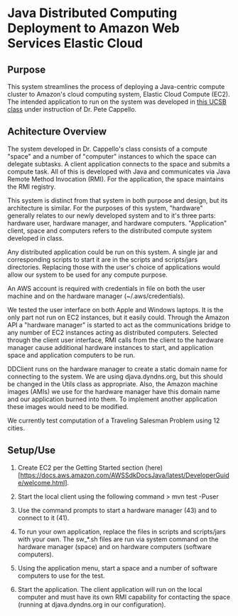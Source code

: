 # Java Distributed Computing Deployment to Amazon Web Services Elastic Cloud

## Purpose
This system streamlines the process of deploying a Java-centric compute cluster to Amazon's cloud computing system, Elastic Cloud Compute (EC2). The intended application to run on the system was developed in [this UCSB class](https://www.cs.ucsb.edu/~cappello/290B/) under instruction of Dr. Pete Cappello.

## Achitecture Overview

The system developed in Dr. Cappello's class consists of a compute "space" and a number of "computer" instances to which the space can delegate subtasks. A client application connects to the space and submits a compute task. All of this is developed with Java and communicates via Java Remote Method Invocation (RMI). For the application, the space maintains the RMI registry.

This system is distinct from that system in both purpose and design, but its architecture is similar. For the purposes of this system, "hardware" generally relates to our newly developed system and to it's three parts: hardware user, hardware manager, and hardware computers. "Application" client, space and computers refers to the distributed compute system developed in class. 

Any distributed application could be run on this system. A single jar and corresponding scripts to start it are in the scripts and scripts/jars directories. Replacing those with the user's choice of applications would allow our system to be used for any compute purpose.

An AWS account is required with credentials in file on both the user machine and on the hardware manager (~/.aws/credentials).

We tested the user interface on both Apple and Windows laptops. It is the only part not run on EC2 instances, but it easily could. Through the Amazon API a "hardware manager" is started to act as the communications bridge to any number of EC2 instances acting as distributed computers. Selected through the client user interface, RMI calls from the client to the hardware manager cause additional hardware instances to start, and application space and application computers to be run.

DDClient runs on the hardware manager to create a static domain name for connecting to the system. We are using djava.dyndns.org, but this should be changed in the Utils class as appropriate. Also, the Amazon machine images (AMIs) we use for the hardware manager have this domain name and our application burned into them. To implement another application these images would need to be modified.

We currently test computation of a Traveling Salesman Problem using 12 cities.

## Setup/Use

1. Create EC2 per the Getting Started section (here)[https://docs.aws.amazon.com/AWSSdkDocsJava/latest/DeveloperGuide/welcome.html].

2. Start the local client using the following command > mvn test -Puser

3. Use the command prompts to start a hardware manager (43) and to connect to it (41).

4. To run your own application, replace the files in scripts and scripts/jars with your own. The sw_*.sh files are run via system command on the hardware manager (space) and on hardware computers (software computers).

5. Using the application menu, start a space and a number of software computers to use for the test. 

6. Start the application. The client application will run on the local computer and must have its own RMI capability for contacting the space (running at djava.dyndns.org in our configuration).